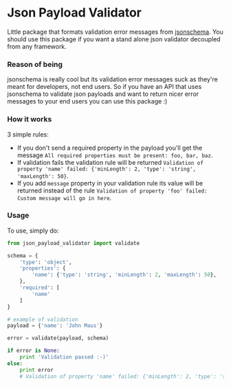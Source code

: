 # Json Payload Validator

Little package that formats validation error messages from [jsonschema](https://pypi.python.org/pypi/jsonschema).
You should use this package if you want a stand alone json validator decoupled from any framework.

### Reason of being

jsonschema is really cool but its validation error messages suck as they're meant for developers, not end users.
So if you have an API that uses jsonschema to validate json payloads and want to return nicer error messages to your
end users you can use this package :)

### How it works

3 simple rules:

* If you don't send a required property in the payload you'll get the message `All required properties must be present: foo, bar, baz`.
* If validation fails the validation rule will be returned `Validation of property 'name' failed: {'minLength': 2, 'type': 'string', 'maxLength': 50}`.
* If you add `message` property in your validation rule its value will be returned instead of the rule `Validation of property 'foo' failed: Custom message will go in here`.

### Usage

To use, simply do:

```python
from json_payload_validator import validate

schema = {
    'type': 'object',
    'properties': {
        'name': {'type': 'string', 'minLength': 2, 'maxLength': 50},
    },
    'required': [
        'name'
    ]
}

# example of validation
payload = {'name': 'John Maus'}

error = validate(payload, schema)

if error is None:
    print 'Validation passed :-)'
else:
    print error 
    # Validation of property 'name' failed: {'minLength': 2, 'type': 'string', 'maxLength': 50}
```
